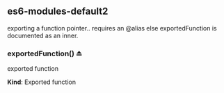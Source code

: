 <a name="module_es6-modules-default2"></a>

## es6-modules-default2
exporting a function pointer.. requires an @alias else exportedFunction is documented as an inner.

<a name="exp_module_es6-modules-default2--exportedFunction"></a>

### exportedFunction() ⏏
exported function

**Kind**: Exported function  
